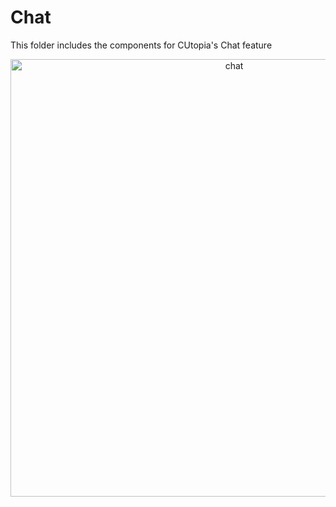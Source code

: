 # Chat
This folder includes the components for CUtopia's Chat feature
</br>
<p align="center">
  <img src="https://github.com/FlyingTwigs/CUtopia/blob/temp-3/imagesforREADME/chat.png" alt="chat" width="700" >
</p>
